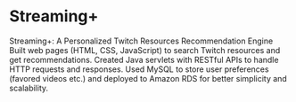 # Streaming+
 Streaming+: A Personalized Twitch Resources Recommendation Engine                           Built web pages (HTML, CSS, JavaScript) to search Twitch resources and get recommendations. Created Java servlets with RESTful APIs to handle HTTP requests and responses. Used MySQL to store user preferences (favored videos etc.) and deployed to Amazon RDS for better simplicity and scalability.
